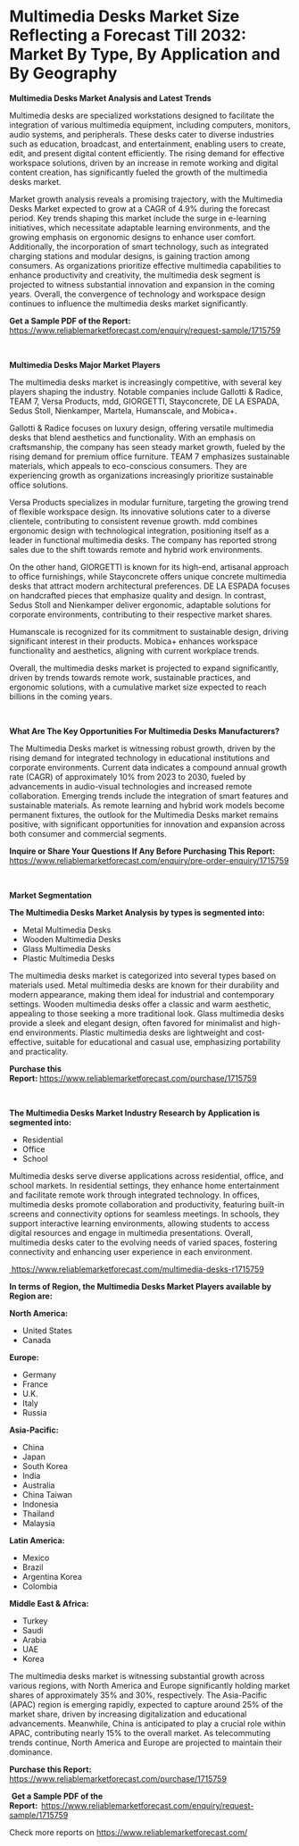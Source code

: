 <p><h1>Multimedia Desks Market Size Reflecting a Forecast Till 2032: Market By Type, By Application and By Geography</h1></p><p><strong>Multimedia Desks Market Analysis and Latest Trends</strong></p>
<p><p>Multimedia desks are specialized workstations designed to facilitate the integration of various multimedia equipment, including computers, monitors, audio systems, and peripherals. These desks cater to diverse industries such as education, broadcast, and entertainment, enabling users to create, edit, and present digital content efficiently. The rising demand for effective workspace solutions, driven by an increase in remote working and digital content creation, has significantly fueled the growth of the multimedia desks market.</p><p>Market growth analysis reveals a promising trajectory, with the Multimedia Desks Market expected to grow at a CAGR of 4.9% during the forecast period. Key trends shaping this market include the surge in e-learning initiatives, which necessitate adaptable learning environments, and the growing emphasis on ergonomic designs to enhance user comfort. Additionally, the incorporation of smart technology, such as integrated charging stations and modular designs, is gaining traction among consumers. As organizations prioritize effective multimedia capabilities to enhance productivity and creativity, the multimedia desk segment is projected to witness substantial innovation and expansion in the coming years. Overall, the convergence of technology and workspace design continues to influence the multimedia desks market significantly.</p></p>
<p><strong>Get a Sample PDF of the Report:&nbsp;</strong> <a href="https://www.reliablemarketforecast.com/enquiry/request-sample/1715759?utm_campaign=3225&utm_medium=2&utm_source=Github&utm_content=ia&utm_term=28032025&utm_id=multimedia-desks">https://www.reliablemarketforecast.com/enquiry/request-sample/1715759</a></p>
<p>&nbsp;</p>
<p><strong>Multimedia Desks Major Market Players</strong></p>
<p><p>The multimedia desks market is increasingly competitive, with several key players shaping the industry. Notable companies include Gallotti & Radice, TEAM 7, Versa Products, mdd, GIORGETTI, Stayconcrete, DE LA ESPADA, Sedus Stoll, Nienkamper, Martela, Humanscale, and Mobica+.</p><p>Gallotti & Radice focuses on luxury design, offering versatile multimedia desks that blend aesthetics and functionality. With an emphasis on craftsmanship, the company has seen steady market growth, fueled by the rising demand for premium office furniture. TEAM 7 emphasizes sustainable materials, which appeals to eco-conscious consumers. They are experiencing growth as organizations increasingly prioritize sustainable office solutions.</p><p>Versa Products specializes in modular furniture, targeting the growing trend of flexible workspace design. Its innovative solutions cater to a diverse clientele, contributing to consistent revenue growth. mdd combines ergonomic design with technological integration, positioning itself as a leader in functional multimedia desks. The company has reported strong sales due to the shift towards remote and hybrid work environments.</p><p>On the other hand, GIORGETTI is known for its high-end, artisanal approach to office furnishings, while Stayconcrete offers unique concrete multimedia desks that attract modern architectural preferences. DE LA ESPADA focuses on handcrafted pieces that emphasize quality and design. In contrast, Sedus Stoll and Nienkamper deliver ergonomic, adaptable solutions for corporate environments, contributing to their respective market shares.</p><p>Humanscale is recognized for its commitment to sustainable design, driving significant interest in their products. Mobica+ enhances workspace functionality and aesthetics, aligning with current workplace trends.</p><p>Overall, the multimedia desks market is projected to expand significantly, driven by trends towards remote work, sustainable practices, and ergonomic solutions, with a cumulative market size expected to reach billions in the coming years.</p></p>
<p>&nbsp;</p>
<p><strong>What Are The Key Opportunities For Multimedia Desks Manufacturers?</strong></p>
<p><p>The Multimedia Desks market is witnessing robust growth, driven by the rising demand for integrated technology in educational institutions and corporate environments. Current data indicates a compound annual growth rate (CAGR) of approximately 10% from 2023 to 2030, fueled by advancements in audio-visual technologies and increased remote collaboration. Emerging trends include the integration of smart features and sustainable materials. As remote learning and hybrid work models become permanent fixtures, the outlook for the Multimedia Desks market remains positive, with significant opportunities for innovation and expansion across both consumer and commercial segments.</p></p>
<p><strong>Inquire or Share Your Questions If Any Before Purchasing This Report:</strong> <a href="https://www.reliablemarketforecast.com/enquiry/pre-order-enquiry/1715759?utm_campaign=3225&utm_medium=2&utm_source=Github&utm_content=ia&utm_term=28032025&utm_id=multimedia-desks">https://www.reliablemarketforecast.com/enquiry/pre-order-enquiry/1715759</a></p>
<p>&nbsp;</p>
<p><strong>Market Segmentation</strong></p>
<p><strong>The Multimedia Desks Market Analysis by types is segmented into:</strong></p>
<p><ul><li>Metal Multimedia Desks</li><li>Wooden Multimedia Desks</li><li>Glass Multimedia Desks</li><li>Plastic Multimedia Desks</li></ul></p>
<p><p>The multimedia desks market is categorized into several types based on materials used. Metal multimedia desks are known for their durability and modern appearance, making them ideal for industrial and contemporary settings. Wooden multimedia desks offer a classic and warm aesthetic, appealing to those seeking a more traditional look. Glass multimedia desks provide a sleek and elegant design, often favored for minimalist and high-end environments. Plastic multimedia desks are lightweight and cost-effective, suitable for educational and casual use, emphasizing portability and practicality.</p></p>
<p><strong>Purchase this Report:&nbsp;</strong><a href="https://www.reliablemarketforecast.com/purchase/1715759?utm_campaign=3225&utm_medium=2&utm_source=Github&utm_content=ia&utm_term=28032025&utm_id=multimedia-desks">https://www.reliablemarketforecast.com/purchase/1715759</a></p>
<p>&nbsp;</p>
<p><strong>The Multimedia Desks Market Industry Research by Application is segmented into:</strong></p>
<p><ul><li>Residential</li><li>Office</li><li>School</li></ul></p>
<p><p>Multimedia desks serve diverse applications across residential, office, and school markets. In residential settings, they enhance home entertainment and facilitate remote work through integrated technology. In offices, multimedia desks promote collaboration and productivity, featuring built-in screens and connectivity options for seamless meetings. In schools, they support interactive learning environments, allowing students to access digital resources and engage in multimedia presentations. Overall, multimedia desks cater to the evolving needs of varied spaces, fostering connectivity and enhancing user experience in each environment.</p></p>
<p><a href="https://www.reliablemarketforecast.com/multimedia-desks-r1715759?utm_campaign=3225&utm_medium=2&utm_source=Github&utm_content=ia&utm_term=28032025&utm_id=multimedia-desks">&nbsp;https://www.reliablemarketforecast.com/multimedia-desks-r1715759</a></p>
<p><strong>In terms of Region, the Multimedia Desks Market Players available by Region are:</strong></p>
<p>
    <p> <strong> North America: </strong>
        <ul>
            <li>United States</li>
            <li>Canada</li>
        </ul>
        </p> 
    <p> <strong> Europe: </strong>
        <ul>
            <li>Germany</li>
            <li>France</li>
            <li>U.K.</li>
            <li>Italy</li>
            <li>Russia</li>
        </ul>
        </p> 
    <p> <strong> Asia-Pacific: </strong>
        <ul>
            <li>China</li>
            <li>Japan</li>
            <li>South Korea</li>
            <li>India</li>
            <li>Australia</li>
            <li>China Taiwan</li>
            <li>Indonesia</li>
            <li>Thailand</li>
            <li>Malaysia</li>
        </ul>
        </p> 
    <p> <strong> Latin America: </strong>
        <ul>
            <li>Mexico</li>
            <li>Brazil</li>
            <li>Argentina Korea</li>
            <li>Colombia</li>
        </ul>
        </p> 
    <p> <strong> Middle East & Africa: </strong>
        <ul>
            <li>Turkey</li>
            <li>Saudi</li>
            <li>Arabia</li>
            <li>UAE</li>
            <li>Korea</li>
        </ul>
    </p>
    </p>
<p><p>The multimedia desks market is witnessing substantial growth across various regions, with North America and Europe significantly holding market shares of approximately 35% and 30%, respectively. The Asia-Pacific (APAC) region is emerging rapidly, expected to capture around 25% of the market share, driven by increasing digitalization and educational advancements. Meanwhile, China is anticipated to play a crucial role within APAC, contributing nearly 15% to the overall market. As telecommuting trends continue, North America and Europe are projected to maintain their dominance.</p></p>
<p><strong>Purchase this Report: </strong><a href="https://www.reliablemarketforecast.com/purchase/1715759?utm_campaign=3225&utm_medium=2&utm_source=Github&utm_content=ia&utm_term=28032025&utm_id=multimedia-desks">https://www.reliablemarketforecast.com/purchase/1715759</a></p>
<p>&nbsp;<strong>Get a Sample PDF of the Report:&nbsp;&nbsp;</strong><a href="https://www.reliablemarketforecast.com/enquiry/request-sample/1715759?utm_campaign=3225&utm_medium=2&utm_source=Github&utm_content=ia&utm_term=28032025&utm_id=multimedia-desks">https://www.reliablemarketforecast.com/enquiry/request-sample/1715759</a></p>
<p><strong></strong></p>
<p>Check more reports on <a href="https://www.reliablemarketforecast.com/?utm_campaign=3225&utm_medium=2&utm_source=Github&utm_content=ia&utm_term=28032025&utm_id=multimedia-desks">https://www.reliablemarketforecast.com/</a></p>